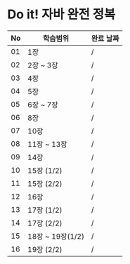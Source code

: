 # Do it! 자바 완전 정복

| No | 학습범위         | 완료 날짜 |
| ---| ---------------- | --------- |
| 01 | 1장              | /         |
| 02 | 2장 ~ 3장        | /         |
| 03 | 4장              | /         |
| 04 | 5장              | /         |
| 05 | 6장 ~ 7장        | /         |
| 06 | 8장              | /         |
| 07 | 10장             | /         |
| 08 | 11장 ~ 13장      | /         |
| 09 | 14장             | /         |
| 10 | 15장 (1/2)       | /         |
| 11 | 15장 (2/2)       | /         |
| 12 | 16장             | /         |
| 13 | 17장 (1/2)       | /         |
| 14 | 17장 (2/2)       | /         |
| 15 | 18장 ~ 19장(1/2) | /         |
| 16 | 19장 (2/2)       | /         |
